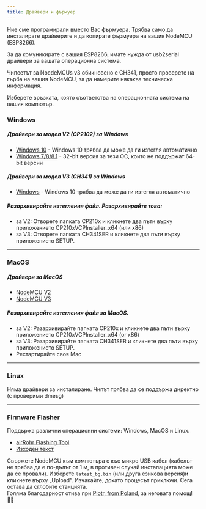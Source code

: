 ```yaml
---
title: Драйвери и фърмуер
---
```


Ние сме програмирали вместо Вас фърмуера. Трябва само да инсталирате драйверите и да копирате фърмуера на вашия NodeMCU (ESP8266).

За да комуникирате с вашия ESP8266, имате нужда от usb2serial драйвери за вашата операционна система.

Чипсетът за NocdeMCUs v3 обикновено е CH341, просто проверете на гърба на вашия NodeMCU, за да намерите някаква техническа информация.

Изберете връзката, която съответства на операционната система на вашия компютър.

### Windows

##### Драйвери за модел V2 (CP2102) за Windows
* [Windows 10](https://www.silabs.com/documents/public/software/CP210x_Universal_Windows_Driver.zip) - Windows 10 трябва да може да ги изтегля автоматично
* [Windows 7/8/8.1](https://www.silabs.com/documents/public/software/CP210x_Windows_Drivers.zip) - 32-bit версия за тези ОС, които не поддържат 64-bit версии

##### Драйвери за модел V3 (CH341) за Windows
* [Windows](http://www.wch.cn/downloads/file/5.html) - Windows 10 трябва да може да ги изтегля автоматично

##### Разархивирайте изтегления файл. Разархивирайте това:
* за V2: Отворете папката CP210x и кликнете два пъти върху приложението CP210xVCPInstaller_x64 (или x86)
* за V3: Отворете папката CH341SER и кликнете два пъти върху приложението SETUP.

---

### MacOS

#####  Драйвери за MacOS
* [NodeMCU V2](https://www.silabs.com/documents/public/software/Mac_OSX_VCP_Driver.zip )
* [NodeMCU V3](http://www.wch.cn/downloads/file/178.html) 

#####  Разархивирайте изтегления файл за MacOS.
* за V2: Разархивирайте папката CP210x и кликнете два пъти върху приложението CP210xVCPInstaller_x64 (or x86)
* за V3: Разархивирайте папката CH341SER и кликнете два пъти върху приложението SETUP.
* Рестартирайте своя Mac

---

### Linux
Няма драйвери за инсталиране. Чипът трябва да се поддържа директно (с проверими dmesg)

---
### Firmware Flasher 
Поддържа различни операционни системи: Windows, MacOS и Linux.

* [airRohr Flashing Tool](http://firmware.sensor.community/airrohr/flashing-tool/)
* [Изходен текст](https://github.com/opendata-stuttgart/airrohr-firmware-flasher/)

Свържете NodeMCU към компютъра с къс микро USB кабел (кабелът не трябва да е по-дълъг от 1 м, в противен случай инсталацията може да се провали). Изберете `latest_bg.bin` (или друга езикова версия)и кликнете върху „Upload“.
Изчакайте, докато процесът приключи. Сега остава да сглобите станцията.
<br>
Голяма благодарност отива при [Piotr, from Poland](https://dropbox.inf.re/), за неговата помощ! 🙋‍♂️ 

